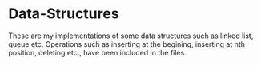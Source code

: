 # Data-Structures

These are my implementations of some data structures such as linked list, queue etc. 
Operations such as inserting at the begining, inserting at nth position, deleting etc., have been included in the files.
